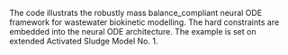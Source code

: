 The code illustrats the robustly mass balance_compliant neural ODE framework for wastewater biokinetic modelling. The hard constraints are embedded into the neural ODE architecture. The example is set on extended Activated Sludge Model No. 1.
